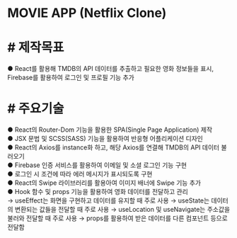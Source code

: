 # MOVIE APP (Netflix Clone)
# # 제작목표
● React를 활용해 TMDB의 API 데이터를 추출하고 필요한 영화 정보들을 표시, Firebase를 활용하여 로그인 및 프로필 기능 추가<br/>
# # 주요기술
● React의 Router-Dom 기능을 활용한 SPA(Single Page Application) 제작<br/>
● JSX 문법 및 SCSS(SASS) 기능을 활용하여 반응형 어플리케이션 디자인<br/>
● React의 Axios를 instance화 하고, 해당 Axios를 연결해 TMDB의 API 데이터 불러오기<br/>
● Firebase 인증 서비스를 활용하여 이메일 및 소셜 로그인 기능 구현<br/>
● 로그인 시 조건에 따라 에러 메시지가 표시되도록 구현<br/>
● React의 Swipe 라이브러리를 활용아여 이미지 배너에 Swipe 기능 추가<br/>
● Hook 함수 및 props 기능을 활용하여 영화 데이터를 전달하고 관리<br/>
→ useEffect는 화면을 구현하고 데이터를 유지할 때 주로 사용
→ useState는 데이터의 변환되는 값들을 전달할 때 주로 사용
→ useLocation 및 useNavigate는 주소값을 불러와 전달할 때 주로 사용
→ props를 활용하여 받은 데이터를 다른 컴포넌트 등으로 전달함
